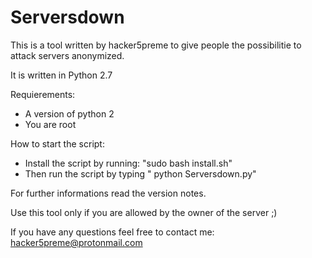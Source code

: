 # Serversdown
This is a tool written by hacker5preme to give people the possibilitie to attack servers anonymized.

It is written in Python 2.7

Requierements:

- A version of python 2
- You are root

How to start the script:

- Install the script by running: "sudo bash install.sh"
- Then run the script by typing " python Serversdown.py"

For further informations read the version notes.

Use this tool only if you are allowed by the owner of the server ;)

If you have any questions feel free to contact me: hacker5preme@protonmail.com
